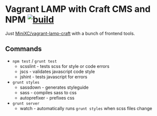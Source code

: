 Vagrant LAMP with Craft CMS and NPM [![build](https://api.travis-ci.org/MiniXC/vagrant-lamp-craft-npm.svg)](https://travis-ci.org/MiniXC/vagrant-lamp-craft-npm)
===================================
Just [MiniXC/vagrant-lamp-craft](https://github.com/MiniXC/vagrant-lamp-craft) with a bunch of frontend tools.

Commands
--------
* `npm test` / `grunt test`
  * scsslint - tests scss for style or code errors
  * jscs - validates javascript code style
  * jshint - tests javascript for errors
* `grunt styles`
  * sassdown - generates styleguide
  * sass - compiles sass to css
  * autoprefixer - prefixes css
* `grunt server`
  * watch - automatically runs `grunt styles` when scss files change
